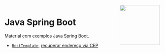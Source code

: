 <img src="https://i.ibb.co/M6nBBb0/mascote.png" align="right" width="130">

# Java Spring Boot

<p>
  Material com exemplos Java Spring Boot.<br/>
</p>

- [`RestTemplate`](https://www.baeldung.com/rest-template), [recuperar endereço via CEP](./consumer-cep) 